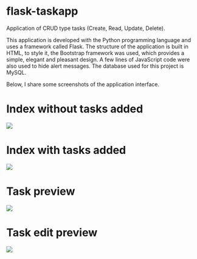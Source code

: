 # flask-taskapp
Application of CRUD type tasks (Create, Read, Update, Delete).

This application is developed with the Python programming language and uses a framework called Flask. The structure of the application is built in HTML, to style it, the Bootstrap framework was used, which provides a simple, elegant and pleasant design. A few lines of JavaScript code were also used to hide alert messages. The database used for this project is MySQL.

Below, I share some screenshots of the application interface.

# Index without tasks added
![](https://i.imgur.com/hRhhwkI.png)

# Index with tasks added
![](https://i.imgur.com/GaqskGJ.png)

# Task preview
![](https://i.imgur.com/J1GjRNC.png)

# Task edit preview
![](https://i.imgur.com/8Jmx6MC.png)
